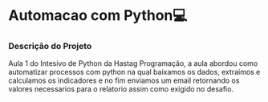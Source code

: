 # Automacao com Python💻

### Descrição do Projeto
Aula 1 do Intesivo de Python da Hastag Programação, a aula abordou como automatizar processos com python na qual baixamos os dados, extraimos e calculamos os indicadores e no fim enviamos um email retornando os valores necessarios para o relatorio assim como exigido no desafio. 
